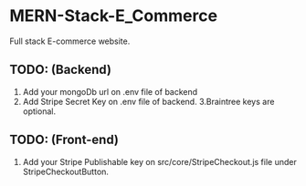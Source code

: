 # MERN-Stack-E_Commerce

Full stack E-commerce website.

## TODO: (Backend)
1. Add your mongoDb url on .env file of backend
2. Add Stripe Secret Key on .env file of backend.
3.Braintree keys are optional.

## TODO: (Front-end)
1. Add your  Stripe Publishable key on src/core/StripeCheckout.js file under StripeCheckoutButton.
